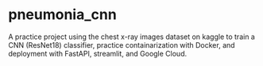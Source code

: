 # pneumonia_cnn
A practice project using the chest x-ray images dataset on kaggle to train a CNN (ResNet18) classifier, practice containarization with Docker, and deployment with FastAPI, streamlit, and Google Cloud.
